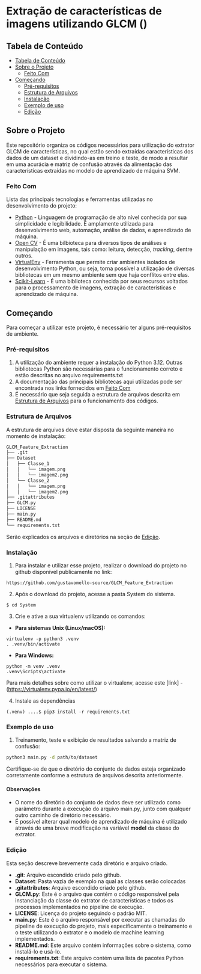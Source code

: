# Extração de características de imagens utilizando GLCM ()
<!-- TABLE OF CONTENTS -->

## Tabela de Conteúdo

- [Tabela de Conteúdo](#tabela-de-conteúdo)
- [Sobre o Projeto](#sobre-o-projeto)
  - [Feito Com](#feito-com)
- [Começando](#começando)
  - [Pré-requisitos](#pré-requisitos)
  - [Estrutura de Arquivos](#estrutura-de-arquivos)
  - [Instalação](#instalação)
  - [Exemplo de uso](#exemplo-de-uso)
  - [Edição](#edição)

<!-- ABOUT THE PROJECT -->

## Sobre o Projeto

Este repositório organiza os códigos necessários para utilização do extrator GLCM de características, no qual estão sendo extraídas características dos dados de um dataset e dividindo-as em treino e teste, de modo a resultar em uma acurácia e matriz de confusão através da alimentação das características extraídas no modelo de aprendizado de máquina SVM.

### Feito Com

Lista das principais tecnologias e ferramentas utilizadas no desenvolvimento do projeto:

- [Python](https://www.python.org/) - Linguagem de programação de alto nível conhecida por sua simplicidade e legibilidade. É amplamente utilizada para desenvolvimento web, automação, análise de dados, e aprendizado de máquina.
- [Open CV](https://pypi.org/project/opencv-python/) - É uma bilbioteca para diversos tipos de análises e manipulação em imagens, tais como: leitura, detecção, *tracking*, dentre outros.
- [VirtualEnv](https://virtualenv.pypa.io/en/latest/) - Ferramenta que permite criar ambientes isolados de desenvolvimento Python, ou seja, torna possível a utilização de diversas bibliotecas em um mesmo ambiente sem que haja conflitos entre elas.
- [Scikit-Learn](https://scikit-learn.org/stable/) - É uma biblioteca conhecida por seus recursos voltados para o processamento de imagens, extração de características e aprendizado de máquina.

<!-- GETTING STARTED -->

## Começando

Para começar a utilizar este projeto, é necessário ter alguns pré-requisitos de ambiente.

### Pré-requisitos

1. A utilização do ambiente requer a instalação do Python 3.12. Outras bibliotecas Python são necessárias para o funcionamento correto e estão descritas no arquivo requirements.txt
2. A documentação das principais bibliotecas aqui utilizadas pode ser encontrada nos links fornecidos em [Feito Com](#feito-com)
3. É necessário que seja seguida a estrutura de arquivos descrita em [Estrutura de Arquivos](###Estrutura-de-Arquivos) para o funcionamento dos códigos.


### Estrutura de Arquivos

A estrutura de arquivos deve estar disposta da seguinte maneira no momento de instalação:

```bash
GLCM_Feature_Extraction
├── .git
├── Dataset
│   ├── Classe_1
│   │   └── imagem.png
│   │   └── imagem2.png
│   └── Classe_2
│   │   └── imagem.png
│   │   └── imagem2.png
├── .gitattributes
├── GLCM.py
├── LICENSE
├── main.py
├── README.md
└── requirements.txt
```

Serão explicados os arquivos e diretórios na seção de [Edição](#edição).

### Instalação
1. Para instalar e utilizar esse projeto, realizar o download do projeto no github disponível publicamente no link: 

```
https://github.com/gustavomello-source/GLCM_Feature_Extraction
```

2. Após o download do projeto, acesse a pasta System do sistema.

```
$ cd System
```

3. Crie e ative a sua virtualenv utilizando os comandos:

- **Para sistemas Unix (Linux/macOS):**
```
virtualenv -p python3 .venv
. .venv/bin/activate
```
- **Para Windows:**
```
python -m venv .venv
.venv\Scripts\activate
```

Para mais detalhes sobre como utilizar o virtualenv, acesse este [link] - (https://virtualenv.pypa.io/en/latest/)

4. Instale as dependências
```
(.venv) ....$ pip3 install -r requirements.txt
```

### Exemplo de uso
1. Treinamento, teste e exibição de resultados salvando a matriz de confusão:

```bash
python3 main.py -d path/to/dataset
```

Certifique-se de que o diretório do conjunto de dados esteja organizado corretamente conforme a estrutura de arquivos descrita anteriormente.

#### Observações
- O nome do diretório do conjunto de dados deve ser utilizado como parâmetro durante a execução do arquivo main.py, junto com qualquer outro caminho de diretório necessário.
- É possível alterar qual modelo de aprendizado de máquina é utilizado através de uma breve modificação na variável **model** da classe do extrator.


### Edição

Esta seção descreve brevemente cada diretório e arquivo criado.

- **.git**: Arquivo escondido criado pelo github.
- **Dataset**: Pasta vazia de exemplo na qual as classes serão colocadas
- **.gitattributes**: Arquivo escondido criado pelo github.
- **GLCM.py**: Este é o arquivo que contém o código responsável pela instanciação da classe do extrator de características e todos os processos implementados no pipeline de execução.
- **LICENSE**: Licença do projeto seguindo o padrão MIT.
- **main.py**: Este é o arquivo responsável por executar as chamadas do pipeline de execução do projeto, mais especificamente o treinamento e o teste utilizando o extrator e o modelo de machine learning implementados.
- **README.md**: Este arquivo contém informações sobre o sistema, como instalá-lo e usá-lo.
- **requirements.txt**: Este arquivo contém uma lista de pacotes Python necessários para executar o sistema.